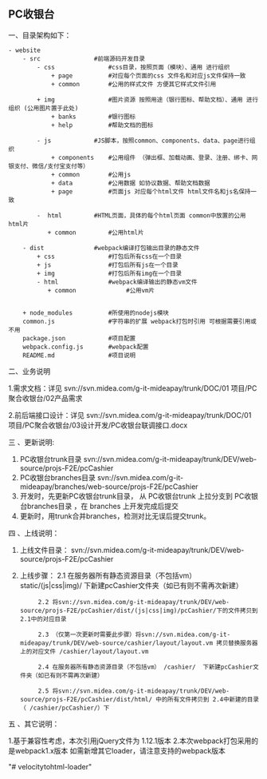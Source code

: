 ## PC收银台
一、目录架构如下：

```
- website
    - src				#前端源码开发目录
        - css				#css目录，按照页面（模块）、通用 进行组织
            + page     	 	#对应每个页面的css 文件名和对应js文件保持一致
            + common    	#公用的样式文件 方便其它样式文件引用

        + img				#图片资源 按照用途（银行图标、帮助文档）、通用 进行组织 (公用图片置于此处)
		    + banks         #银行图标
            + help          #帮助文档的图标
                         
        - js			#JS脚本，按照common、components、data、page进行组织
            + components 	#公用组件 （弹出框、加载动画、登录、注册、绑卡、网银支付、微信/支付宝支付等）
			+ common      	#公用js
            + data		  	#公用数据 如协议数据、帮助文档数据
			+ page        	#页面js 对应每个html文件 html文件名和js名保持一致

        -  html			#HTML页面，具体的每个html页面 common中放置的公用html片 
		   + common         #公用html片

    - dist				#webpack编译打包输出目录的静态文件
        + css            	#打包后所有css在一个目录
        + js			 	#打包后所有js在一个目录
        + img		     	#打包后所有img在一个目录
		- html          	#webpack编译输出的静态vm文件
           + common         	 #公用vm片


    + node_modules			#所使用的nodejs模块
	common.js    			#字符串的扩展 webpack打包时引用 可根据需要引用或不用
    package.json			#项目配置
    webpack.config.js		#webpack配置
    README.md				#项目说明
```

二、业务说明

  1.需求文档：详见 svn://svn.midea.com/g-it-mideapay/trunk/DOC/01 项目/PC聚合收银台/02产品需求

  2.前后端接口设计：详见 svn://svn.midea.com/g-it-mideapay/trunk/DOC/01 项目/PC聚合收银台/03设计开发/PC收银台联调接口.docx

三 、更新说明: 
1. PC收银台trunk目录 svn://svn.midea.com/g-it-mideapay/trunk/DEV/web-source/projs-F2E/pcCashier  
2. PC收银台branches目录 svn://svn.midea.com/g-it-mideapay/branches/web-source/projs-F2E/pcCashier
3. 开发时，先更新PC收银台trunk目录， 从 PC收银台trunk 上拉分支到 PC收银台branches目录 ，在 branches 上开发完成后提交
4. 更新时，用trunk合并branches，检测对比无误后提交trunk。

四 、上线说明：
1. 上线文件目录： svn://svn.midea.com/g-it-mideapay/trunk/DEV/web-source/projs-F2E/pcCashier

2. 上线步骤：
            2.1 在服务器所有静态资源目录（不包括vm） static/(js|css|img)/  下新建pcCashier文件夹（如已有则不需再次新建） 

            2.2 将svn://svn.midea.com/g-it-mideapay/trunk/DEV/web-source/projs-F2E/pcCashier/dist/(js|css|img)/pcCashier/下的文件拷贝到2.1中的对应目录 

            2.3 （仅第一次更新时需要此步骤）将svn://svn.midea.com/g-it-mideapay/trunk/DEV/web-source/cashier/layout/layout.vm 拷贝替换服务器上的对应文件 /cashier/layout/layout.vm
           
            2.4 在服务器所有静态资源目录（不包括vm） /cashier/  下新建pcCashier文件夹（如已有则不需再次新建）

            2.5 将svn://svn.midea.com/g-it-mideapay/trunk/DEV/web-source/projs-F2E/pcCashier/dist/html/ 中的所有文件拷贝到 2.4中新建的目录（ /cashier/pcCashier/）下

五 、其它说明：

   1.基于兼容性考虑，本次引用jQuery文件为 1.12.1版本
   2.本次webpack打包采用的是webpack1.x版本 如需新增其它loader，请注意支持的webpack版本



"# velocitytohtml-loader" 
